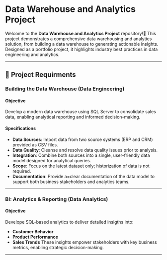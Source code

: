 # Data Warehouse and Analytics Project
Welcome to the **Data Warehouse and Analytics Project** repository!🚀
This project demonstrates a comprehensive data warehousing and analytics solution, from building a data warehouse to generating actionable insights. Designed as a portfolio project, it highlights industry best practices in data engineering and analytics.

---

## 🚀 Project Requirments

### Building the Data Warehouse (Data Engineering)

#### Objective
Develop a modern data warehouse using SQL Server to consolidate sales data, enabling analytical reporting and informed decision-making.

#### Specifications
- **Data Sources**: Import data from two source systems (ERP and CRM) provided as CSV files.
- **Data Quality**: Cleanse and resolve data quality issues prior to analysis.
- **Integration**: Combine both sources into a single, user-friendly data model designed for analytical queries.
- **Scope**: Focus on the latest dataset only; historization of data is not required.
- **Documentation**: Provide a=clear documentation of the data model to support both business stakeholders and analytics teams.

---

### BI: Analytics & Reporting (Data Analytics)

#### Objective
Develope SQL-based analytics to deliver detailed insigths into:
- **Customer Behavior**
- **Product Performance**
- **Sales Trends**
These insights empower stakeholders with key business metrics, enabling strategic decision-making.
---



















